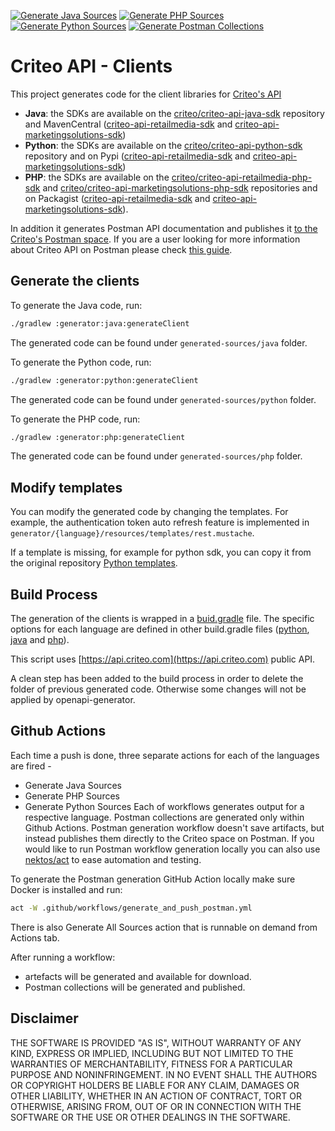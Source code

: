 [![Generate Java Sources](https://github.com/criteo/criteo-api-sdk-generator/actions/workflows/generate_java_sources.yml/badge.svg)](https://github.com/criteo/criteo-api-sdk-generator/actions/workflows/generate_java_sources.yml)
[![Generate PHP Sources](https://github.com/criteo/criteo-api-sdk-generator/actions/workflows/generate_php_sources.yml/badge.svg)](https://github.com/criteo/criteo-api-sdk-generator/actions/workflows/generate_php_sources.yml)
[![Generate Python Sources](https://github.com/criteo/criteo-api-sdk-generator/actions/workflows/generate_python_sources.yml/badge.svg)](https://github.com/criteo/criteo-api-sdk-generator/actions/workflows/generate_python_sources.yml)
[![Generate Postman Collections](https://github.com/criteo/criteo-api-sdk-generator/actions/workflows/generate_and_push_postman.yml/badge.svg)](https://github.com/criteo/criteo-api-sdk-generator/actions/workflows/generate_and_push_postman.yml)

# Criteo API - Clients

This project generates code for the client libraries for [Criteo's API](https://developers.criteo.com/)
* **Java**: the SDKs are available on the [criteo/criteo-api-java-sdk](https://github.com/criteo/criteo-api-java-sdk) repository and MavenCentral ([criteo-api-retailmedia-sdk](https://search.maven.org/artifact/com.criteo/criteo-api-retailmedia-sdk) and [criteo-api-marketingsolutions-sdk](https://search.maven.org/artifact/com.criteo/criteo-api-marketingsolutions-sdk))
* **Python**: the SDKs are available on the [criteo/criteo-api-python-sdk](https://github.com/criteo/criteo-api-python-sdk) repository and on Pypi ([criteo-api-retailmedia-sdk](https://pypi.org/project/criteo-api-retailmedia-sdk/) and [criteo-api-marketingsolutions-sdk](https://pypi.org/project/criteo-api-marketingsolutions-sdk/))
* **PHP**: the SDKs are available on the [criteo/criteo-api-retailmedia-php-sdk](https://github.com/criteo/criteo-api-retailmedia-php-sdk) and [criteo/criteo-api-marketingsolutions-php-sdk](https://github.com/criteo/criteo-api-marketingsolutions-php-sdk) repositories and on Packagist ([criteo-api-retailmedia-sdk](https://packagist.org/packages/criteo/criteo-api-retailmedia-sdk) and [criteo-api-marketingsolutions-sdk](https://packagist.org/packages/criteo/criteo-api-marketingsolutions-sdk)).

In addition it generates Postman API documentation and publishes it [to the Criteo's Postman space](https://www.postman.com/realcriteo). If you are a user looking for more information about Criteo API on Postman please check [this guide](https://developers.criteo.com/marketing-solutions/docs/use-postman-with-the-criteo-marketing-solutions-api).

## Generate the clients

To generate the Java code, run:

```bash 
./gradlew :generator:java:generateClient
```

The generated code can be found under `generated-sources/java` folder.

To generate the Python code, run:

```bash 
./gradlew :generator:python:generateClient
```

The generated code can be found under `generated-sources/python` folder.

To generate the PHP code, run:

```bash 
./gradlew :generator:php:generateClient
```

The generated code can be found under `generated-sources/php` folder.

## Modify templates

You can modify the generated code by changing the templates.
For example, the authentication token auto refresh feature is implemented in 
`generator/{language}/resources/templates/rest.mustache`.

If a template is missing, for example for python sdk, you can copy it from the original repository [Python templates](https://github.com/OpenAPITools/openapi-generator/tree/master/modules/openapi-generator/src/main/resources/python).

## Build Process

The generation of the clients is wrapped in a [buid.gradle](build.gradle) file.
The specific options for each language are defined in other build.gradle files ([python](generated-sources/python/build.gradle), [java](generated-sources/php/build.gradle) and [php](generated-sources/java/build.gradle)).

This script uses [https://api.criteo.com](https://api.criteo.com) public API.

A clean step has been added to the build process in order to delete the folder of previous generated code.
Otherwise some changes will not be applied by openapi-generator.


## Github Actions
Each time a push is done, three separate actions for each of the languages are fired -
- Generate Java Sources
- Generate PHP Sources
- Generate Python Sources
Each of workflows generates output for a respective language.
Postman collections are generated only within Github Actions. 
Postman generation workflow doesn't save artifacts, but instead publishes them
directly  to the Criteo space on Postman. 
If you would like to run Postman workflow generation locally you can also use
[nektos/act](https://github.com/nektos/act) to ease automation and testing.

To generate the Postman generation GitHub Action locally make sure Docker is installed and run:

```bash 
act -W .github/workflows/generate_and_push_postman.yml
```

There is also Generate All Sources action that is runnable on demand from Actions tab.

After running a workflow:
* artefacts will be generated and available for download.
* Postman collections will be generated and published.

## Disclaimer

THE SOFTWARE IS PROVIDED "AS IS", WITHOUT WARRANTY OF ANY KIND, EXPRESS OR IMPLIED, INCLUDING BUT NOT LIMITED TO THE WARRANTIES OF MERCHANTABILITY, FITNESS FOR A PARTICULAR PURPOSE AND NONINFRINGEMENT. 
IN NO EVENT SHALL THE AUTHORS OR COPYRIGHT HOLDERS BE LIABLE FOR ANY CLAIM, DAMAGES OR OTHER LIABILITY, WHETHER IN AN ACTION OF CONTRACT, TORT OR OTHERWISE, ARISING FROM, OUT OF OR IN CONNECTION WITH THE SOFTWARE OR THE USE OR OTHER DEALINGS IN THE SOFTWARE.
